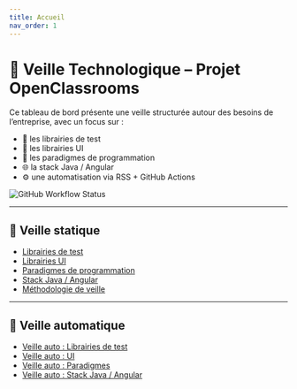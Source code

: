 ```yaml
---
title: Accueil
nav_order: 1
---
```


# 👀 Veille Technologique – Projet OpenClassrooms

Ce tableau de bord présente une veille structurée autour des besoins de l’entreprise, avec un focus sur :

- 🔬 les librairies de test
- 🎨 les librairies UI
- 🧠 les paradigmes de programmation
- 🌐 la stack Java / Angular
- ⚙️ une automatisation via RSS + GitHub Actions

![GitHub Workflow Status](https://github.com/Escanor1986/veille_techno-OC/actions/workflows/rss.yml/badge.svg)

---

## 📝 Veille statique

- [Librairies de test](tests.md)
- [Librairies UI](ui.md)
- [Paradigmes de programmation](paradigmes.md)
- [Stack Java / Angular](stack.md)
- [Méthodologie de veille](methodologie.md)

---

## 🔄 Veille automatique

- [Veille auto : Librairies de test](auto_tests.md)
- [Veille auto : UI](auto_ui.md)
- [Veille auto : Paradigmes](auto_paradigmes.md)
- [Veille auto : Stack Java / Angular](auto_stack.md)
